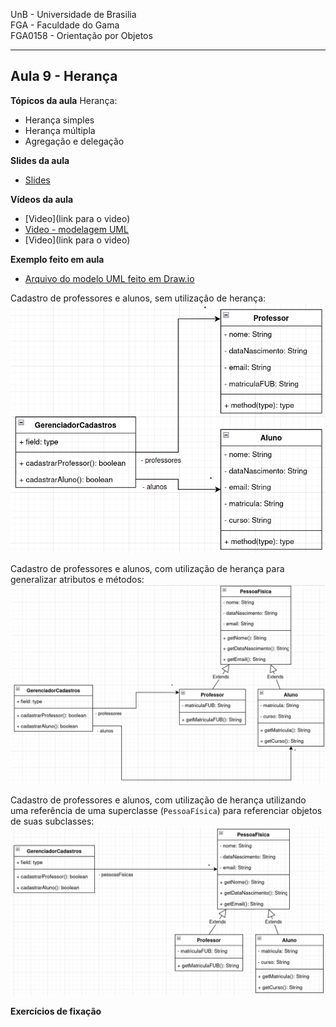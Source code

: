 UnB - Universidade de Brasilia  
FGA - Faculdade do Gama  
FGA0158 - Orientação por Objetos

---

## Aula 9 - Herança

**Tópicos da aula**
Herança:
- Herança simples
- Herança múltipla
- Agregação e delegação

**Slides da aula**

* [Slides](https://docs.google.com/presentation/d/1WyVHU2jWJYvL3mtqZuCYZ2pF3FAS3UIS4YfStOJXAq8/edit?usp=sharing)

**Vídeos da aula**
* [Video](link para o video)
* [Video - modelagem UML](https://youtu.be/ufhNxklyZIk)
* [Video](link para o video)


**Exemplo feito em aula**
* [Arquivo do modelo UML feito em Draw.io](exemploHeranca.drawio)

Cadastro de professores e alunos, sem utilização de herança:  
![Exemplo sem herança](exemploSemHeranca.png)

Cadastro de professores e alunos, com utilização de herança para generalizar
atributos e métodos:    
![Exemplo com herança](exemploComHeranca1.png)

Cadastro de professores e alunos, com utilização de herança utilizando uma
referência de uma superclasse (```PessoaFísica```) para referenciar objetos de
suas subclasses:    
![Exemplo com herança](exemploComHeranca2.png)



**Exercícios de fixação**


